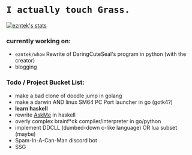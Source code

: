 # `I actually touch Grass.`
[![ezntek's stats](https://github-readme-stats.vercel.app/api?username=ezntek&count_private=true&show_icons=true&theme=radical)](https://github.com/anuraghazra/github-readme-stats)

### currently working on:

* `ezntek/whow` Rewrite of DaringCuteSeal's program in python (with the creator)
* blogging

### Todo / Project Bucket List:

* make a bad clone of doodle jump in golang
* make a darwin AND linux SM64 PC Port launcher in go (gotk4?)
* **learn haskell**
* rewrite [AskMe](https://github.com/DaringCuteSeal/AskMe) in haskell
* overly complex brainf\*ck compiler/interpreter in go/python
* implement DDCLL (dumbed-down c-like language) OR lua subset (maybe)
* Spam-In-A-Can-Man discord bot
* SSG
